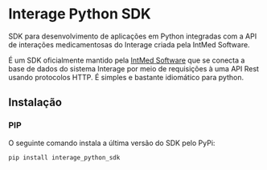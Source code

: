 # Interage Python SDK
SDK para desenvolvimento de aplicações em Python integradas com a API de interações medicamentosas do Interage criada pela IntMed Software.

É um SDK oficialmente mantido pela [IntMed Software](http://intmed.com.br/) que se conecta a base de dados do sistema Interage por meio de requisições à uma API Rest usando protocolos HTTP. É simples e bastante idiomático para python.


## Instalação
### PIP
O seguinte comando instala a última versão do SDK pelo PyPi:
```
pip install interage_python_sdk
```
